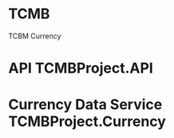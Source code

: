 # TCMB
TCBM Currency

# <link a="https://github.com/KhanbalaRashidov/TCMB/tree/master/TCMBProject/TCMBProject.API"> API TCMBProject.API</link>

# Currency Data Service TCMBProject.Currency
